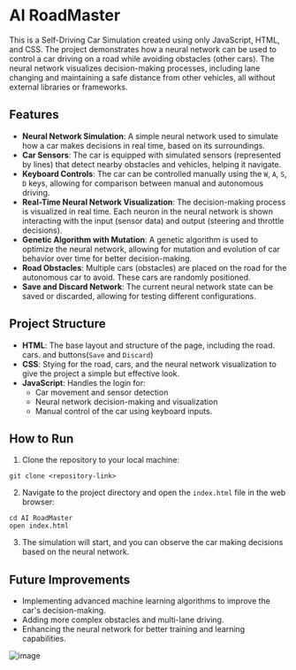 # AI RoadMaster
This is a Self-Driving Car Simulation created using only JavaScript, HTML, and CSS. The project demonstrates how a neural network can be used to control a car driving on a road while avoiding obstacles (other cars). The neural network visualizes decision-making processes, including lane changing and maintaining a safe distance from other vehicles, all without external libraries or frameworks.

## Features
- **Neural Network Simulation**: A simple neural network used to simulate how a car makes decisions in real time, based on its surroundings.
- **Car Sensors**: The car is equipped with simulated sensors (represented by lines) that detect nearby obstacles and vehicles, helping it navigate.
- **Keyboard Controls**: The car can be controlled manually using the `W`, `A`, `S`, `D` keys, allowing for comparison between manual and autonomous driving.
- **Real-Time Neural Network Visualization**: The decision-making process is visualized in real time. Each neuron in the neural network is shown interacting with the input (sensor data) and output (steering and throttle decisions).
- **Genetic Algorithm with Mutation**: A genetic algorithm is used to optimize the neural network, allowing for mutation and evolution of car behavior over time for better decision-making.
- **Road Obstacles**: Multiple cars (obstacles) are placed on the road for the autonomous car to avoid. These cars are randomly positioned.
- **Save and Discard Network**: The current neural network state can be saved or discarded, allowing for testing different configurations.

## Project Structure
- **HTML**: The base layout and structure of the page, including the road. cars. and buttons(`Save` and `Discard`)
- **CSS**: Stying for the road, cars, and the neural network visualization to give the project a simple but effective look.
- **JavaScript**: Handles the login for:
  - Car movement and sensor detection
  - Neural network decision-making and visualization
  - Manual control of the car using keyboard inputs.
 
## How to Run
1. Clone the repository to your local machine:
```
git clone <repository-link>

``` 

2. Navigate to the project directory and open the `index.html` file in the web browser:
```
cd AI RoadMaster
open index.html

```
3. The simulation will start, and you can observe the car making decisions based on the neural network. 
## Future Improvements
- Implementing advanced machine learning algorithms to improve the car's decision-making.
- Adding more complex obstacles and multi-lane driving.
- Enhancing the neural network for better training and learning capabilities.

![image](https://github.com/user-attachments/assets/53b2c695-379a-48e0-9c90-5bc01a669171)
